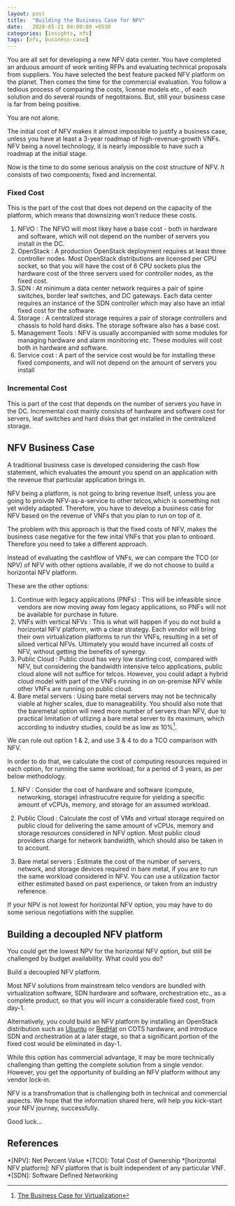 ```yaml
---
layout: post
title:  "Building the Business Case for NFV"
date:   2020-05-21 04:00:00 +0530
categories: [insights, nfv]
tags: [nfv, business-case]
---
```



You are all set for developing a new NFV data center. You have completed an arduous amount of work writing RFPs and evaluating technical proposals from suppliers. You have selected the best feature packed NFV platform on the planet. Then comes the time for the commercial evaluation. You follow a tedious process of comparing the costs, license models etc., of each solution and do several rounds of negotitaions. But, still your business case is far from being positive.

You are not alone. 

The initial cost of NFV makes it almost impossible to justify a business case, unless you have at least a 3-year roadmap of high-revenue-growth VNFs. NFV being a novel technology, it is nearly impossible to have such a roadmap at the initial stage.

Now is the time to do some serious analysis on the cost structure of NFV. It consists of two components; fixed and incremental.

### Fixed Cost

This is the part of the cost that does not depend on the capacity of the platform, which means that downsizing won't reduce these costs.

1. NFVO
: The NFVO will most likey have a base cost - both in hardware and software, which will not depend on the number of servers you install in the DC.
2. OpenStack
: A production OpenStack deployment requires at least three controller nodes. Most OpenStack distributions are licensed per CPU socket, so that you will have the cost of 6 CPU sockets plus the hardware cost of the three servers used for controller nodes, as the fixed cost.
3. SDN
: At minimum a data center network requires a pair of spine switches, border leaf switches, and DC gateways. Each data center requires an instance of the SDN controller which may also have an intial fixed cost for the software.
4. Storage
: A centralized storage requires a pair of storage controllers and chassis to hold hard disks. The storage software also has a base cost.
5. Management Tools
: NFV is usually accompanied with some modules for managing hardware and alarm monitoring etc. These modules will cost both in hardware and software.
6. Service cost
: A part of the service cost would be for installing these fixed components, and will not depend on the amount of servers you install

### Incremental Cost

This is part of the cost that depends on the number of servers you have in the DC. Incremental cost mainly consists of hardware and software cost for servers, leaf switches and hard disks that get installed in the centralized storage. 

## NFV Business Case

A traditional business case is developed considering the cash flow statement, which evaluates the amount you spend on an application with the revenue that particular application brings in.

NFV being a platform, is not going to bring revenue itself, unless you are going to proivde NFV-as-a-service to other telcos,which is something not yet widely adapted. Therefore, you have to develop a business case for NFV based on the revenue of VNFs that you plan to run on top of it. 

The problem with this approach is that the fixed costs of NFV, makes the business case negative for the few inital VNFs that you plan to onboard. Therefore you need to take a different approach.

Instead of evaluating the cashflow of VNFs, we can compare the TCO (or NPV) of NFV with other options available, if we do not choose to build a horizontal NFV platform.

These are the other options:

1. Continue with legacy applications (PNFs)
: This will be infeasible since vendors are now moving away fom legacy applications, so PNFs will not be available for purchase in future.
2. VNFs with vertical NFVs
: This is what will happen if you do not build a horizontal NFV platform, with a clear strategy. Each vendor will bring their own virtualization platforms to run thir VNFs, resulting in a set of siloed vertical NFVs. Ultimately you would have incurred all costs of NFV, without getting the benefits of synergy.
3. Public Cloud
: Public cloud has very low starting cost, compared with NFV, but considering the bandwidth intensive telco applications, public cloud alone will not suffice for telcos. However, you could adapt a hybrid cloud model with part of the VNFs running in on on-premise NFV while other VNFs are running on public cloud.
4. Bare metal servers
: Using bare metal servers may not be technically viable at higher scales, due to manageability. You should also note that the baremetal option will need more number of servers than NFV, due to practical limitation of utlizing a bare metal server to its maximum, which according to industry studies, could be as low as 10%[^1].

We can rule out option 1 & 2, and use 3 & 4 to do a TCO comparison with NFV.

In order to do that, we calculate the cost of computing resources required in each option, for running the same workload, for a period of 3 years, as per below methodology.

1. NFV
: Consider the cost of hardware and software (compute, networking, storage) infrastrucutre require for yielding a specific amount of vCPUs, memory, and storage for an assumed workload.

2. Public Cloud
: Calculate the cost of VMs and virtual storage required on public cloud for delivering the same amount of vCPUs, memory and storage resources considered in NFV option. Most public cloud providers charge for network bandwidth, which should also be taken in to account.

3. Bare metal servers
: Esitmate the cost of the number of servers, network, and storage devices required in bare metal, if you are to run the same workload considered in NFV. You can use a utilization factor either estimated based on past experience, or taken from an industry reference.

If your NPV is not lowest for horizontal NFV option, you may have to do some serious negotiations with the supplier.

## Building a decoupled NFV platform

You could get the lowest NPV for the horizontal NFV option, but still be challenged by budget availability. What could you do? 

Build a decoupled NFV platform.

Most NFV solutions from mainstream telco vendors are bundled with virtualization software, SDN hardware and software, orchestration etc., as a complete product, so that you will incurr a considerable fixed cost, from day-1.

Alternatively, you could build an NFV platform by installing an OpenStack distribution such as [Ubuntu] or [RedHat] on COTS hardware, and introduce SDN and orchestration at a later stage, so that a significant portion of the fixed cost would be eliminated in day-1.

While this option has commercial advantage, it may be more technically challenging than getting the complete solution from a single vendor. However, you get the opportunity of building an NFV platform without any vendor lock-in.

NFV is a transfromation that is challenging both in technical and commercial aspects. We hope that the information shared here, will help you kick-start your NFV journey, successfully. 

Good luck...

## References
[^1]:[The Business Case for Virtualization][hp-business-case]


[hp-business-case]: http://www.hp.com/canada/promotions/midmarket/virtualization/resources/The_business_case_for_virtualization.pdf
[ubuntu]: https://ubuntu.com/openstack
[RedHat]: https://www.redhat.com/en/technologies/linux-platforms/openstack-platform

*[NPV]: Net Percent Value
*[TCO]: Total Cost of Ownership
*[horizontal NFV platform]: NFV platform that is built independent of any particular VNF.
*[SDN]: Software Defined Networking